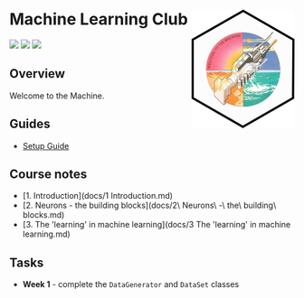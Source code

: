 # Machine Learning Club <a href='https://github.com/esteinig'><img src='docs/img/machine.png' align="right" height="210" /></a>

![](https://img.shields.io/badge/version-0.1-blue.svg)
![](https://img.shields.io/badge/docs-none-green.svg)
![](https://img.shields.io/badge/lifecycle-experimental-orange.svg)

## Overview

Welcome to the Machine.

## Guides

* [Setup Guide](docs/setup.md)

## Course notes

* [1. Introduction](docs/1 Introduction.md)
* [2. Neurons - the building blocks](docs/2\ Neurons\ -\ the\ building\ blocks.md)
* [3. The 'learning' in machine learning](docs/3 The 'learning' in machine learning.md)
## Tasks

* **Week 1** - complete the `DataGenerator` and `DataSet` classes

